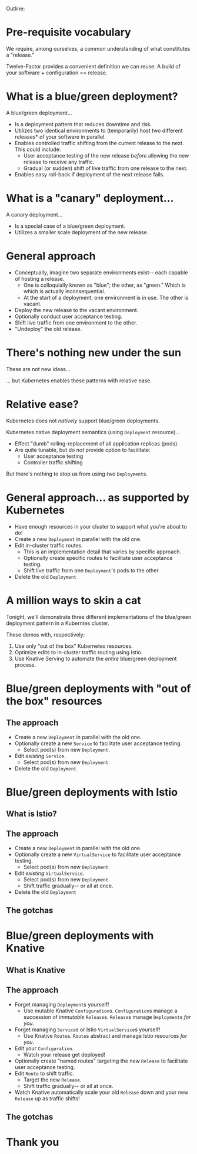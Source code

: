 Outline:

# Pre-requisite vocabulary

We require, among ourselves, a common understanding of what constitutes a "release."

Twelve-Factor provides a convenient definition we can reuse: A build of your software + configuration == release.

# What is a blue/green deployment?

A blue/green deployment...

  * Is a deployment pattern that reduces downtime and risk.
  * Utilizes two identical environments to (temporarily) host two different releases\* of your software in parallel.
  * Enables controlled traffic shifting from the current release to the next. This could include:
    * User acceptance testing of the new release _before_ allowing the new release to receive any traffic.
    * Gradual (or sudden) shift of live traffic from one release to the next.
  * Enables easy roll-back if deployment of the next release fails.

# What is a "canary" deployment...

A canary deployment...

  * Is a special case of a blue/green deployment.
  * Utilizes a smaller scale deployment of the new release.

# General approach

* Conceptually, imagine two separate environments exist-- each capable of hosting a release.
  * One is colloquially known as "blue"; the other, as "green." Which is which is actually inconsequential.
  * At the start of a deployment, one environment is in use. The other is vacant.
* Deploy the new release to the vacant environment.
* Optionally conduct user acceptance testing.
* Shift live traffic from one environment to the other.
* "Undeploy" the old release.

# There's nothing new under the sun

These are not new ideas...

... but Kubernetes enables these patterns with relative ease.

# Relative ease?

Kubernetes does not _natively_ support blue/green deployments.

Kubernetes native deployment semantics (using `Deployment` resource)...
  * Effect "dumb" rolling-replacement of all application replicas (pods).
  * Are quite tunable, but do _not_ provide option to facilitate:
    * User acceptance testing
    * Controller traffic shifting

But there's nothing to stop us from using _two_ `Deployment`s.

# General approach... as supported by Kubernetes

* Have enough resources in your cluster to support what you're about to do!
* Create a new `Deployment` in parallel with the old one.
* Edit in-cluster traffic routes.
  * This is an implementation detail that varies by specific approach.
  * Optionally create specific routes to facilitate user acceptance testing.
  * Shift live traffic from one `Deployment`'s pods to the other.
* Delete the old `Deployment`

# A million ways to skin a cat

Tonight, we'll demonstrate three different implementations of the blue/green deployment pattern in a Kuberntes cluster.

These demos with, respectively:

1. Use only "out of the box" Kubernetes resources.
2. Optimize edits to in-cluster traffic routing using Istio.
3. Use Knative Serving to automate the _entire_ blue/green deployment process.

# Blue/green deployments with "out of the box" resources

## The approach

* Create a new `Deployment` in parallel with the old one.
* Optionally create a new `Service` to facilitate user acceptance testing.
  * Select pod(s) from new `Deployment`.
* Edit _existing_ `Service`.
  * Select pod(s) from new `Deployment`.
* Delete the old `Deployment`

# Blue/green deployments with Istio

## What is Istio?

## The approach

* Create a new `Deployment` in parallel with the old one.
* Optionally create a new `VirtualService` to facilitate user acceptance testing.
  * Select pod(s) from new `Deployment`.
* Edit _existing_ `VirtualService`.
  * Select pod(s) from new `Deployment`.
  * Shift traffic gradually-- or all at once.
* Delete the old `Deployment`

## The gotchas

# Blue/green deployments with Knative

## What is Knative

## The approach

* Forget managing `Deployment`s yourself!
  * Use mutable Knative `Configuration`s. `Configuration`s manage a succession of _immutable_ `Release`s. `Release`s manage `Deployment`s _for you_.
* Forget managing `Service`s or Istio `VirtualService`s yourself!
  * Use Knative `Route`s. `Route`s abstract and manage Istio resources _for you_.
* Edit your `Configuration`.
  * Watch your release get deployed!
* Optionally create "named routes" targeting the new `Release` to facilitate user acceptance testing.
* Edit `Route` to shift traffic.
  * Target the new `Release`.
  * Shift traffic gradually-- or all at once.
* Watch Knative automatically scale your old `Release` down and your new `Release` up as traffic shifts!

## The gotchas

# Thank you